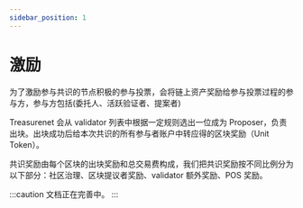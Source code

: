 ```yaml
---
sidebar_position: 1
---
```


# 激励

为了激励参与共识的节点积极的参与投票，会将链上资产奖励给参与投票过程的参与方，参与方包括(委托人、活跃验证者、提案者)

Treasurenet 会从 validator 列表中根据一定规则选出一位成为 Proposer，负责出块。出块成功后给本次共识的所有参与者账户中转应得的区块奖励（Unit Token）。

共识奖励由每个区块的出块奖励和总交易费构成，我们把共识奖励按不同比例分为以下部分：社区治理、区块提议者奖励、validator 额外奖励、POS 奖励。

:::caution
文档正在完善中。
:::
